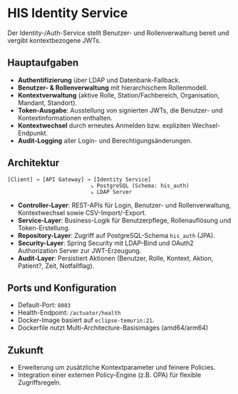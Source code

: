 # HIS Identity Service

Der Identity-/Auth-Service stellt Benutzer- und Rollenverwaltung bereit und vergibt kontextbezogene JWTs.

## Hauptaufgaben
- **Authentifizierung** über LDAP und Datenbank-Fallback.
- **Benutzer- & Rollenverwaltung** mit hierarchischem Rollenmodell.
- **Kontextverwaltung** (aktive Rolle, Station/Fachbereich, Organisation, Mandant, Standort).
- **Token-Ausgabe**: Ausstellung von signierten JWTs, die Benutzer- und Kontextinformationen enthalten.
- **Kontextwechsel** durch erneutes Anmelden bzw. expliziten Wechsel-Endpunkt.
- **Audit-Logging** aller Login- und Berechtigungsänderungen.

## Architektur
```
[Client] → [API Gateway] → [Identity Service]
                          ↘ PostgreSQL (Schema: his_auth)
                          ↘ LDAP Server
```

- **Controller-Layer**: REST-APIs für Login, Benutzer- und Rollenverwaltung, Kontextwechsel sowie CSV-Import/-Export.
- **Service-Layer**: Business-Logik für Benutzerpflege, Rollenauflösung und Token-Erstellung.
- **Repository-Layer**: Zugriff auf PostgreSQL-Schema `his_auth` (JPA).
- **Security-Layer**: Spring Security mit LDAP-Bind und OAuth2 Authorization Server zur JWT-Erzeugung.
- **Audit-Layer**: Persistiert Aktionen (Benutzer, Rolle, Kontext, Aktion, Patient?, Zeit, Notfallflag).

## Ports und Konfiguration
- Default-Port: `8083`
- Health-Endpoint: `/actuator/health`
- Docker-Image basiert auf `eclipse-temurin:21`.
- Dockerfile nutzt Multi-Architecture-Basisimages (amd64/arm64)

## Zukunft
- Erweiterung um zusätzliche Kontextparameter und feinere Policies.
- Integration einer externen Policy-Engine (z.B. OPA) für flexible Zugriffsregeln.
